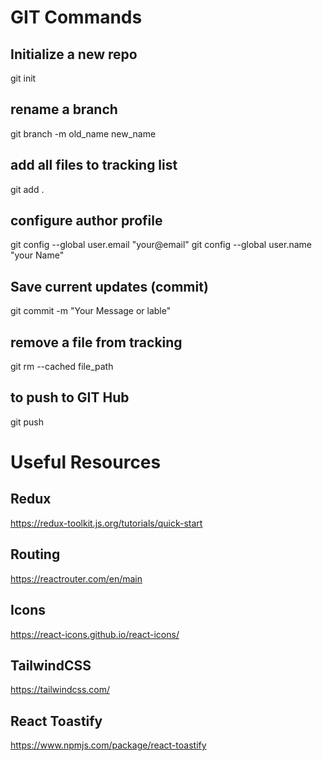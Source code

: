 # GIT Commands
## Initialize a new repo
git init

## rename a branch
git branch -m old_name new_name

## add all files to tracking list
git add .

## configure author profile
git config --global user.email "your@email"
git config --global user.name "your Name"

## Save current updates (commit)
git commit -m "Your Message or lable"

## remove a file from tracking
git rm --cached file_path


## to push to GIT Hub
git push


# Useful Resources
## Redux
https://redux-toolkit.js.org/tutorials/quick-start

## Routing
https://reactrouter.com/en/main

## Icons
https://react-icons.github.io/react-icons/

## TailwindCSS
https://tailwindcss.com/

## React Toastify
https://www.npmjs.com/package/react-toastify